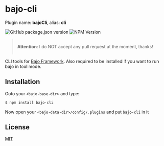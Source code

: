 # bajo-cli

Plugin name: **bajoCli**, alias: **cli**

![GitHub package.json version](https://img.shields.io/github/package-json/v/ardhi/bajo-cli) ![NPM Version](https://img.shields.io/npm/v/bajo-cli)

> <br />**Attention**: I do NOT accept any pull request at the moment, thanks!<br /><br />

CLI tools for [Bajo Framework](https://github.com/ardhi/bajo). Also required to be installed if you want to run bajo in tool mode.

## Installation

Goto your ```<bajo-base-dir>``` and type:

```bash
$ npm install bajo-cli
```

Now open your ```<bajo-data-dir>/config/.plugins``` and put ```bajo-cli``` in it

## License

[MIT](LICENSE)
